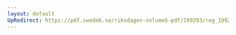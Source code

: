 ```yaml
---
layout: default
UpRedirect: https://pdf.swedeb.se/riksdagen-volumeG-pdf/199293/reg_199293/reg_199293_0285.pdf
---
```

